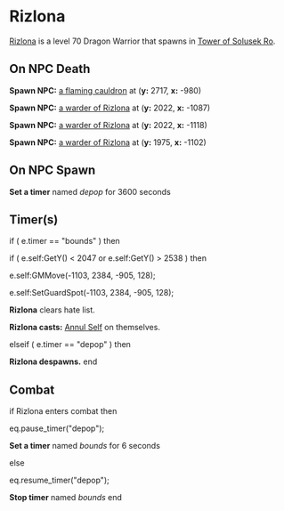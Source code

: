 # Rizlona



[Rizlona](/npc/212407) is a level 70 Dragon Warrior that spawns in [Tower of Solusek Ro](/zone/212).



## On NPC Death

**Spawn NPC:**  [a flaming cauldron](/npc/212413) at (**y:** 2717, **x:** -980)


**Spawn NPC:**  [a warder of Rizlona](/npc/212418) at (**y:** 2022, **x:** -1087)


**Spawn NPC:**  [a warder of Rizlona](/npc/212418) at (**y:** 2022, **x:** -1118)

**Spawn NPC:**  [a warder of Rizlona](/npc/212418) at (**y:** 1975, **x:** -1102)


## On NPC Spawn

**Set a timer** named *depop* for 3600 seconds


## Timer(s)


if ( e.timer == "bounds" ) then




if ( e.self:GetY() < 2047 or e.self:GetY() > 2538 ) then






e.self:GMMove(-1103, 2384, -905, 128);



e.self:SetGuardSpot(-1103, 2384, -905, 128);



**Rizlona** clears hate list.



**Rizlona casts:** [Annul Self](/spell/2830) on themselves.





elseif ( e.timer == "depop" ) then


**Rizlona despawns.**
end



## Combat

if  Rizlona enters combat  then


eq.pause_timer("depop");


**Set a timer** named *bounds* for 6 seconds

else


eq.resume_timer("depop");


**Stop timer** named *bounds*
end
